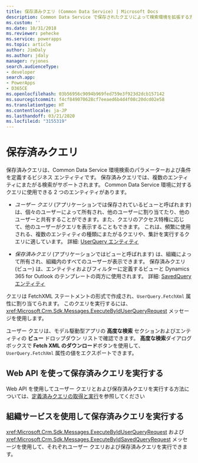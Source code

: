 ```yaml
---
title: 保存済みクエリ (Common Data Service) | Microsoft Docs
description: Common Data Service で保存されたクエリによって検索環境を拡張する方法について説明します。
ms.custom: ''
ms.date: 10/31/2018
ms.reviewer: pehecke
ms.service: powerapps
ms.topic: article
author: JimDaly
ms.author: jdaly
manager: ryjones
search.audienceType:
- developer
search.app:
- PowerApps
- D365CE
ms.openlocfilehash: 03b56956c9094b969fed759e3f923d2dcb157142
ms.sourcegitcommit: f4cf849070628cf7eeaed6b4d4f08c20dcd02e58
ms.translationtype: HT
ms.contentlocale: ja-JP
ms.lasthandoff: 03/21/2020
ms.locfileid: "3155319"
---
```

# <a name="saved-queries"></a>保存済みクエリ

保存済みクエリは、Common Data Service 環境検索のパラメーターおよび条件を定義するビジネス エンティティです。 保存済みクエリでは、複数のエンティティにまたがる検索がサポートされます。 Common Data Service 環境に対するクエリに使用できる 2 つのエンティティがあります。  
  
- *ユーザー クエリ* (アプリケーションでは保存されているビューと呼ばれます) は、個々のユーザーによって所有され、他のユーザーに割り当てたり、他のユーザーと共有することができます。また、クエリのアクセス特権に応じて、他のユーザーがクエリを表示することもできます。 これは、頻繁に使用される、複数のエンティティの種類にまたがるクエリや、集計を実行するクエリに適しています。 詳細: [UserQuery エンティティ](reference/entities/userquery.md) 

- *保存済みクエリ* (アプリケーションではビューと呼ばれます) は、組織によって所有され、組織内のすべてのユーザーが表示できます。 保存済みクエリ (ビュー) は、エンティティおよびフィルターに定義するビューと Dynamics 365 for Outlook のテンプレートの両方に使用されます。 詳細: [SavedQuery エンティティ](reference/entities/savedquery.md) 
  
 クエリは FetchXML ステートメントの形式で作成され、`UserQuery.FetchXml` 属性に割り当てられます。 このクエリを実行するには、<xref:Microsoft.Crm.Sdk.Messages.ExecuteByIdUserQueryRequest> メッセージを使用します。  
  
 ユーザー クエリは、モデル駆動型アプリの **高度な検索** セクションおよびエンティティの **ビュー** ドロップダウン リストで確認できます。  **高度な検索**ダイアログ ボックスで **Fetch XML のダウンロード**ボタンを使用して、 `UserQuery.FetchXml` 属性の値をエクスポートできます。  
  
## <a name="use-web-api-to-execute-saved-queries"></a>Web API を使って保存済みクエリを実行する

Web API を使用してユーザー クエリとおよび保存済みクエリを実行する方法については、[定義済みクエリの取得と実行](webapi/retrieve-and-execute-predefined-queries.md)を参照してください

## <a name="use-organization-service-to-execute-saved-queries"></a>組織サービスを使用して保存済みクエリを実行する

<xref:Microsoft.Crm.Sdk.Messages.ExecuteByIdUserQueryRequest> および <xref:Microsoft.Crm.Sdk.Messages.ExecuteByIdSavedQueryRequest> メッセージを使用して、それぞれユーザー クエリおよび保存済みクエリを実行できます。
